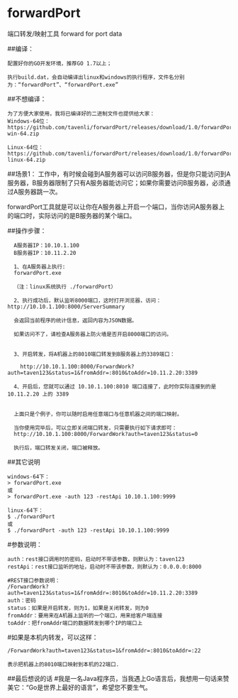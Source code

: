 # forwardPort
端口转发/映射工具 forward for port data

##编译：
```
配置好你的GO开发环境，推荐GO 1.7以上；

执行build.dat，会自动编译出linux和windows的执行程序，文件名分别为：“forwardPort”、“forwardPort.exe”

```

##不想编译：
```
为了方便大家使用，我将已编译好的二进制文件也提供给大家：
Windows-64位：
https://github.com/tavenli/forwardPort/releases/download/1.0/forwardPort-win-64.zip

Linux-64位：
https://github.com/tavenli/forwardPort/releases/download/1.0/forwardPort-linux-64.zip

```

##场景1：
工作中，有时候会碰到A服务器可以访问B服务器，但是你只能访问到A服务器，B服务器限制了只有A服务器能访问它；如果你需要访问B服务器，必须通过A服务器跳一次。

forwardPort工具就是可以让你在A服务器上开启一个端口，当你访问A服务器上的端口时，实际访问的是B服务器的某个端口。

##操作步骤：
```
  A服务器IP：10.10.1.100
  B服务器IP：10.11.2.20

  1、在A服务器上执行:
  forwardPort.exe

  （注：linux系统执行 ./forwardPort）

  2、执行成功后，默认监听8000端口，这时打开浏览器，访问：http://10.10.1.100:8000/ServerSummary

  会返回当前程序的统计信息，返回内容为JSON数据。

  如果访问不了，请检查A服务器上防火墙是否开启8000端口的访问。


  3、开启转发，将A机器上的8010端口转发到B服务器上的3389端口：

    http://10.10.1.100:8000/ForwardWork?auth=taven123&status=1&fromAddr=:8010&toAddr=10.11.2.20:3389

  4、开启后，您就可以通过 10.10.1.100:8010 端口连接了，此时你实际连接到的是 10.11.2.20 上的 3389


  上面只是个例子，你可以随时启用任意端口与任意机器之间的端口映射。

  当你使用完毕后，可以立即关闭端口转发，只需要执行如下请求即可：
  http://10.10.1.100:8000/ForwardWork?auth=taven123&status=0

  执行后，端口转发关闭，端口被释放。

```
##其它说明
```
windows-64下：
> forwardPort.exe
或
> forwardPort.exe -auth 123 -restApi 10.10.1.100:9999

linux-64下：
$ ./forwardPort
或
$ ./forwardPort -auth 123 -restApi 10.10.1.100:9999

```
#参数说明：
```
auth：rest接口调用时的密码，启动时不带该参数，则默认为：taven123
restApi：rest接口监听的地址，启动时不带该参数，则默认为：0.0.0.0:8000

#REST接口参数说明：
/ForwardWork?auth=taven123&status=1&fromAddr=:8010&toAddr=10.11.2.20:3389
auth：密码
status：如果是开启转发，则为1，如果是关闭转发，则为0
fromAddr：要用来在A机器上监听的一个端口，用来给客户端连接
toAddr：把fromAddr端口的数据转发到哪个IP的端口上
```

#如果是本机内转发，可以这样：
```
/ForwardWork?auth=taven123&status=1&fromAddr=:8010&toAddr=:22

表示把机器上的8010端口映射到本机的22端口.

```
##最后想说的话
#我是一名Java程序员，当我遇上Go语言后，我想用一句话来赞美它：“Go是世界上最好的语言”，希望您不要生气。











